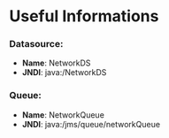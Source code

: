 # Useful Informations

### Datasource:
  * __Name__: NetworkDS
  * __JNDI__: java:/NetworkDS
  
### Queue:
  * __Name__: NetworkQueue
  * __JNDI__: java:/jms/queue/networkQueue
